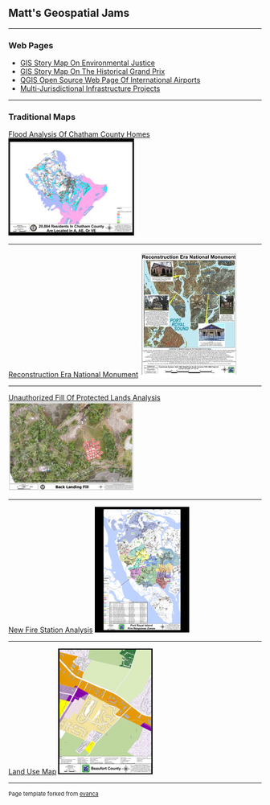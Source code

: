 ## Matt's Geospatial Jams

---

### Web Pages 

- [GIS Story Map On Environmental Justice](https://storymaps.arcgis.com/stories/71792d68234f4f00982a97158a12d2a9)
- [GIS Story Map On The Historical Grand Prix](https://storymaps.arcgis.com/stories/b1fca75c63e944f8979bdfc74952f26a)
- [QGIS Open Source Web Page Of International Airports](https://ogeecheedigitaldataservices.s3.amazonaws.com/qgis2web_2022_02_23-15_25_52_075139/index.html#2/22.1/-12.7/)
- [Multi-Jurisdictional Infrastructure Projects](https://storymaps.arcgis.com/stories/8fce016e3ccb4980b0d726af2a71f99a)

---

### Traditional Maps

[Flood Analysis Of Chatham County Homes](/pdf/FloodZoneHouseholdRequest.pdf)
<img src="images/FloodZoneHouseholdRequest1646055826.jpg?raw=true"/>

---

[Reconstruction Era National Monument](/images/ReconstructionEraNationalMonument.jpg)
<img src="images/ReconstructionEraNationalMonument1646056537.jpg?raw=true"/>

---

[Unauthorized Fill Of Protected Lands Analysis](/pdf/SouthHarbor.pdf)
<img src="images/SouthHarbor1646056836.jpg?raw=true"/>

---

[New Fire Station Analysis](/pdf/NewFireResponseAreaMap05JAN18.pdf)
<img src="images/NewFireResponseAreaMap05JAN181646057493.jpg?raw=true"/>

---

[Land Use Map](/pdf/JohnsonDavis.pdf)
<img src="images/JohnsonDavis1646057578.jpg?raw=true"/>

---
<p style="font-size:11px">Page template forked from <a href="https://github.com/evanca/quick-portfolio">evanca</a></p>
<!-- Remove above link if you don't want to attibute -->
